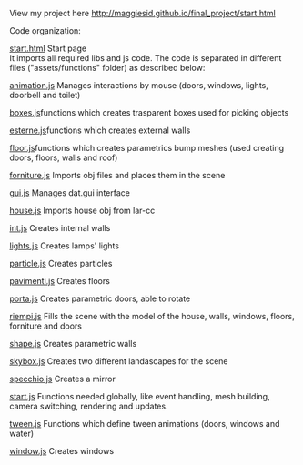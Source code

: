 View my project here http://maggiesid.github.io/final_project/start.html

Code organization:

<a href="https://github.com/cvdlab-cg/440845/blob/master/final_project/WebContent/start.html">start.html</a> Start page </br>
It imports all required libs and js code. The code is separated in different files ("assets/functions" folder) as described below:

<a href="https://github.com/cvdlab-cg/440845/blob/master/final_project/WebContent/assets/functions/animation.js">animation.js</a> Manages interactions by mouse (doors, windows, lights, doorbell and toilet) </br>

<a href="https://github.com/cvdlab-cg/440845/blob/master/final_project/WebContent/assets/functions/boxes.js">boxes.js</a>functions which creates trasparent boxes used for picking objects </br>

<a href="https://github.com/cvdlab-cg/440845/blob/master/final_project/WebContent/assets/functions/esterne.js">esterne.js</a>functions which creates external walls </br>

<a href="https://github.com/cvdlab-cg/440845/blob/master/final_project/WebContent/assets/functions/floor.js">floor.js</a>functions which creates parametrics bump meshes (used creating doors, floors, walls and roof) </br>

<a href="https://github.com/cvdlab-cg/440845/blob/master/final_project/WebContent/assets/functions/forniture.js">forniture.js</a> Imports obj files  and places them in the scene </br>

<a href="https://github.com/cvdlab-cg/440845/blob/master/final_project/WebContent/assets/functions/gui.js">gui.js</a> Manages dat.gui interface </br>

<a href="https://github.com/cvdlab-cg/440845/blob/master/final_project/WebContent/assets/functions/house.js">house.js</a> Imports house obj from lar-cc </br>

<a href="https://github.com/cvdlab-cg/440845/blob/master/final_project/WebContent/assets/functions/int.js">int.js</a> Creates internal walls </br>

<a href="https://github.com/cvdlab-cg/440845/blob/master/final_project/WebContent/assets/functions/lights.js">lights.js</a> Creates lamps' lights </br>

<a href="https://github.com/cvdlab-cg/440845/blob/master/final_project/WebContent/assets/functions/particle.js">particle.js</a> Creates particles  </br>

<a href="https://github.com/cvdlab-cg/440845/blob/master/final_project/WebContent/assets/functions/house.js">pavimenti.js</a> Creates floors </br>

<a href="https://github.com/cvdlab-cg/440845/blob/master/final_project/WebContent/assets/functions/porta.js">porta.js</a> Creates parametric doors, able to rotate </br>

<a href="https://github.com/cvdlab-cg/440845/blob/master/final_project/WebContent/assets/functions/riempi.js">riempi.js</a> Fills the scene with the model of the house, walls, windows, floors, forniture and doors </br>

<a href="https://github.com/cvdlab-cg/440845/blob/master/final_project/WebContent/assets/functions/shape.js">shape.js</a> Creates parametric walls </br>

<a href="https://github.com/cvdlab-cg/440845/blob/master/final_project/WebContent/assets/functions/skybox.js">skybox.js</a> Creates two different landascapes for the scene </br>

<a href="https://github.com/cvdlab-cg/440845/blob/master/final_project/WebContent/assets/functions/specchio.js">specchio.js</a> Creates a mirror </br>

<a href="https://github.com/cvdlab-cg/440845/blob/master/final_project/WebContent/assets/functions/start.js">start.js</a>  Functions needed globally, like event handling, mesh building, camera switching, rendering and updates. </br>

<a href="https://github.com/cvdlab-cg/440845/blob/master/final_project/WebContent/assets/functions/tween.js">tween.js</a>  Functions which define tween animations (doors, windows and water) </br>

<a href="https://github.com/cvdlab-cg/440845/blob/master/final_project/WebContent/assets/functions/window.js">window.js</a>  Creates windows </br>

